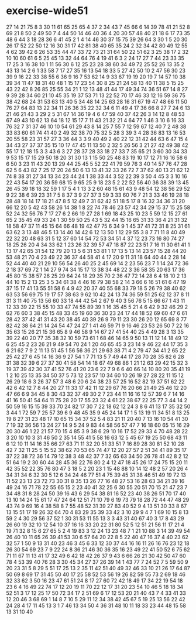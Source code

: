 # exercise-wide51
27
14
21
75
8
3
30
11
61
65
25
65
4
37
2
34
43
7
45
66
6
14
39
78
41
21
52
8
69
21
8
50
2
49
50
7
4
44
50
14
46
40
36
4
20
30
57
48
40
21
18
6
17
73
35
48
6
44
3
18
28
36
6
41
45
2
1
4
14
46
30
37
15
75
39
26
64
3
30
1
5
20
30
26
17
52
22
50
12
16
30
31
17
42
81
38
40
65
35
24
2
32
34
42
80
49
12
55
4
62
39
42
6
26
53
35
44
47
33
72
73
21
31
64
50
22
51
62
3
25
38
17
2
32
10
10
60
61
6
5
25
45
13
32
44
64
76
4
19
41
6
3
2
24
17
27
7
44
23
33
35
17
25
3
16
38
10
1
11
56
30
6
12
25
23
28
38
60
34
49
72
25
52
26
13
35
2
43
13
14
2
6
1
33
58
7
17
27
35
16
13
54
18
33
5
27
42
50
10
2
47
56
30
23
39
9
16
22
33
38
55
6
36
9
16
7
53
62
14
9
33
67
19
19
20
19
7
14
57
10
38
39
34
11
47
18
31
40
48
1
15
17
23
54
30
8
25
21
24
58
13
40
11
38
5
15
25
43
22
42
8
26
85
25
55
34
21
1
12
13
48
41
44
17
49
34
74
36
51
67
14
8
27
9
39
28
34
60
21
10
45
35
19
37
53
71
13
22
52
70
17
46
33
12
16
59
36
75
38
42
68
24
31
53
63
13
40
5
34
48
14
25
63
28
16
31
67
19
47
48
66
11
50
76
27
64
83
13
22
34
11
26
36
35
22
32
34
6
11
49
4
17
36
66
8
27
7
24
6
13
21
46
21
43
3
29
2
5
31
67
14
36
19
4
6
47
59
40
37
42
26
3
14
12
8
48
53
67
49
43
10
62
13
64
18
12
15
17
7
11
43
21
32
21
4
64
77
1
46
3
10
6
16
33
76
32
7
31
37
46
10
10
54
61
29
43
8
14
25
7
55
7
12
59
67
12
40
7
2
48
38
33
83
60
61
74
41
40
2
49
32
38
70
75
32
5
28
3
39
3
4
28
36
83
13
16
53
20
55
58
23
31
57
27
3
36
44
3
3
9
40
49
2
40
22
12
31
42
44
63
6
47
15
4
34
43
27
37
37
35
15
10
17
47
45
11
13
50
2
32
5
26
56
3
21
27
42
49
38
42
55
17
12
18
15
3
3
43
6
3
27
28
37
28
33
18
27
33
7
35
65
21
3
60
30
34
33
9
53
15
17
15
29
50
18
20
31
30
13
1
15
50
25
48
83
19
10
17
12
71
16
16
58
6
6
50
3
23
11
43
20
13
29
44
25
45
5
52
22
41
79
59
76
3
40
14
57
76
47
28
62
5
6
43
82
7
25
17
20
24
50
6
13
13
41
32
33
26
72
7
37
62
40
13
21
62
12
74
8
38
31
27
34
13
34
23
44
24
1
38
33
44
3
52
22
39
3
50
4
45
3
3
10
16
22
43
54
17
20
36
59
68
15
9
65
25
9
18
23
5
2
22
52
56
40
36
38
39
13
45
26
45
39
18
18
32
59
1
17
5
4
1
13
3
2
60
48
15
61
43
9
48
54
12
38
56
29
52
9
22
38
6
39
23
31
7
5
8
37
3
9
27
37
3
59
3
33
60
76
7
21
3
33
46
19
28
18
28
48
18
14
17
18
21
47
8
5
12
49
7
31
62
42
51
18
5
17
8
16
32
34
36
31
20
66
12
20
5
42
43
58
26
14
38
1
8
22
74
78
46
23
57
42
34
29
15
37
15
25
58
52
24
32
56
76
7
17
27
6
2
66
19
27
28
1
69
18
43
25
10
23
5
59
12
15
27
61
65
2
35
45
49
33
24
1
30
59
50
25
43
5
32
44
15
16
65
31
33
36
4
21
31
32
18
58
47
37
11
45
15
64
66
48
19
42
47
75
6
34
9
1
45
37
41
72
31
8
25
31
61
63
62
3
13
48
46
5
13
14
40
14
42
6
12
13
50
1
12
29
55
3
8
7
71
11
8
40
49
22
32
20
48
63
31
5
12
37
60
14
54
72
53
34
51
4
37
12
23
73
16
80
74
27
18
25
26
20
4
34
33
62
1
23
26
32
39
57
47
18
87
22
23
51
7
16
11
30
61
41
1
13
17
42
65
31
54
12
79
20
13
5
6
31
53
81
1
17
13
5
13
14
23
57
15
28
44
20
53
48
21
70
4
23
49
22
36
37
44
58
41
4
17
20
9
11
31
18
64
40
44
2
28
14
52
44
40
40
21
29
10
56
54
26
40
25
2
45
69
14
2
23
56
23
7
1
14
24
72
36
2
18
37
69
72
1
14
27
9
74
34
15
17
13
38
34
48
22
3
36
58
35
20
63
17
36
45
80
15
38
57
26
25
29
64
24
18
29
35
70
2
36
47
72
14
28
6
4
18
10
2
13
44
10
15
2
13
25
3
5
34
61
38
4
46
16
79
38
58
2
14
3
66
6
16
51
61
6
47
19
37
15
17
41
13
55
51
58
6
4
9
42
20
37
40
55
68
33
79
18
5
26
79
38
40
62
63
53
56
69
75
19
17
57
38
63
9
62
10
42
24
13
74
36
59
51
25
62
12
37
8
11
31
3
11
40
75
13
56
60
33
18
44
42
54
2
67
9
40
3
56
76
5
15
66
67
1
43
11
12
33
39
22
15
55
10
33
47
74
55
89
39
1
16
35
45
5
21
4
6
42
9
32
46
29
2
62
76
60
3
38
45
15
48
33
45
19
60
36
30
23
24
17
44
18
52
69
60
47
6
61
28
42
37
42
41
31
43
20
38
45
40
39
26
9
79
11
23
30
26
20
12
65
69
8
77
82
42
38
64
21
14
24
54
47
24
27
1
41
46
59
71
9
16
46
23
53
26
50
7
22
16
35
63
15
26
21
15
36
65
8
9
46
58
9
14
67
27
41
54
40
25
4
49
28
3
13
35
39
22
40
20
77
35
38
32
10
59
73
61
1
68
46
14
65
9
50
13
11
12
14
18
49
12
6
25
45
2
23
26
21
9
49
54
70
24
1
20
46
65
45
3
23
14
9
46
22
44
17
35
3
6
21
62
7
9
2
11
13
51
45
1
56
56
36
21
29
63
38
71
4
2
79
47
34
41
2
65
22
25
42
27
6
45
14
16
36
9
27
54
1
7
71
13
5
7
49
44
17
28
70
28
35
82
6
28
31
38
32
39
6
27
37
30
41
58
54
14
18
67
49
68
86
1
21
12
63
29
42
15
32
3
19
37
39
42
30
37
41
52
76
41
20
23
6
22
7
9
6
6
40
66
14
10
80
20
35
41
19
1
2
10
25
13
35
34
50
37
5
73
12
23
57
10
34
60
10
26
19
27
28
22
11
15
12
26
29
18
6
3
26
37
57
3
48
6
20
6
24
38
23
57
25
16
52
82
19
37
51
62
22
42
6
42
12
7
8
44
20
27
11
33
17
42
11
12
29
67
76
20
66
21
49
25
46
12
20
47
66
6
9
34
45
8
30
43
32
37
49
30
2
7
23
44
11
16
16
12
57
39
6
7
14
16
41
16
50
41
54
64
11
75
28
20
17
55
23
32
4
61
22
38
67
22
25
77
3
44
14
2
50
59
16
15
15
39
33
70
24
82
17
30
7
22
18
62
12
24
3
8
6
41
13
17
35
32
50
3
44
1
72
59
7
25
57
39
6
9
48
45
35
9
45
24
14
17
1
5
13
19
11
34
51
8
13
25
19
8
27
31
23
48
17
10
65
15
34
37
52
5
4
83
21
11
20
40
7
13
16
10
54
41
30
7
19
32
36
56
13
24
27
14
9
5
24
9
83
44
58
56
57
47
7
16
18
60
65
15
16
29
20
30
46
1
22
21
57
70
15
4
85
3
9
38
6
29
10
16
17
52
29
33
4
70
48
28
22
3
20
10
10
3
31
46
50
2
35
14
55
41
5
58
16
63
12
5
45
67
19
25
50
68
43
11
6
12
10
11
14
16
35
66
27
63
71
11
32
20
51
33
51
7
16
89
28
30
81
52
10
28
42
7
32
11
25
5
15
52
38
62
70
53
65
74
47
12
20
27
57
2
51
34
41
89
35
17
37
22
38
72
36
14
79
12
38
3
48
42
37
7
32
65
63
34
50
26
78
41
42
8
2
12
51
64
19
2
30
60
44
28
45
36
22
76
80
2
4
12
47
18
45
26
17
24
75
15
20
11
42
35
52
22
35
76
80
47
3
18
5
2
20
23
1
15
48
88
10
14
12
48
2
57
20
26
4
34
31
34
6
32
30
5
12
6
34
24
46
77
51
4
75
39
45
31
38
46
51
49
19
72
13
11
52
23
13
23
72
73
30
31
8
35
13
26
77
16
48
27
53
16
28
63
34
21
39
16
49
24
16
71
78
22
55
65
15
2
23
40
41
32
25
6
30
55
20
51
70
15
21
47
23
7
34
48
31
8
28
24
50
39
16
43
6
29
54
38
81
16
52
23
40
38
26
51
70
17
40
13
10
14
24
15
61
17
47
24
64
12
51
71
10
79
6
19
73
79
18
28
72
44
47
48
29
43
74
9
69
16
4
38
58
8
7
55
48
52
31
39
27
83
40
52
9
4
13
51
30
33
8
67
13
15
51
17
19
26
32
64
70
4
83
29
35
39
33
42
3
10
29
9
4
7
1
69
10
15
8
13
59
2
4
30
29
56
37
52
1
30
31
53
11
55
13
3
3
43
31
40
67
40
3
17
8
43
29
26
60
19
32
10
12
54
10
37
16
16
33
20
22
31
80
52
5
12
51
21
56
11
17
21
4
19
71
32
8
15
6
27
65
5
2
4
19
83
3
12
24
13
23
48
7
1
21
10
88
3
14
39
49
54
26
40
10
11
65
26
39
41
53
30
6
57
64
20
22
8
5
22
40
47
16
37
4
40
23
62
32
57
1
50
9
13
31
40
23
46
3
45
6
33
12
30
37
44
16
16
11
26
16
76
23
12
18
26
30
54
69
23
7
9
22
24
8
36
21
46
30
36
35
16
23
49
22
41
50
52
6
75
62
71
11
67
11
13
41
17
32
49
6
42
18
42
26
37
9
43
6
66
26
21
30
42
50
47
60
78
4
53
39
40
76
28
3
30
45
34
27
37
26
39
14
1
43
77
7
24
52
7
5
59
50
9
20
23
31
5
8
29
5
51
17
25
13
2
35
11
42
51
40
49
32
46
33
10
21
26
17
64
87
50
69
8
69
17
31
45
50
40
17
25
58
52
53
56
19
26
82
59
55
73
2
69
18
46
32
33
62
3
50
16
23
47
61
51
24
8
17
27
60
72
42
18
49
17
34
22
19
54
18
23
6
4
16
49
22
74
17
12
20
19
11
70
22
12
17
31
20
23
54
10
46
5
18
18
34
52
51
3
17
12
25
17
50
72
34
17
2
51
69
6
17
12
53
20
21
40
43
7
4
33
41
33
12
20
46
3
68
69
1
14
8
7
10
5
29
11
12
34
38
42
45
67
5
19
25
13
56
22
42
24
28
4
17
11
45
13
3
1
7
46
13
34
50
4
36
31
48
10
11
18
33
23
44
48
15
58
13
31
10
40
